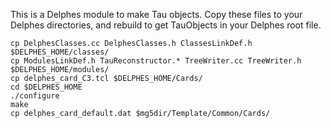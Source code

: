 This is a Delphes module to make Tau objects. Copy these files to your Delphes directories, and rebuild to get TauObjects in your Delphes root file.

```
cp DelphesClasses.cc DelphesClasses.h ClassesLinkDef.h $DELPHES_HOME/classes/
cp ModulesLinkDef.h TauReconstructor.* TreeWriter.cc TreeWriter.h $DELPHES_HOME/modules/
cp delphes_card_C3.tcl $DELPHES_HOME/Cards/
cd $DELPHES_HOME
./configure
make
cp delphes_card_default.dat $mg5dir/Template/Common/Cards/
```
